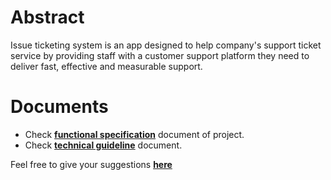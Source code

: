 # Abstract
Issue ticketing system is an app designed to help company's support ticket service by providing staff with a customer support platform they need to deliver fast, effective and measurable support.

# Documents

- Check [**functional specification**](https://github.com/gbohra/get-16-issues/wiki/Functional-Specifications) document of project.
- Check [**technical guideline**](https://github.com/gbohra/get-technology) document.

Feel free to give your suggestions [**here**](https://github.com/gbohra/get-16-issues/issues)
